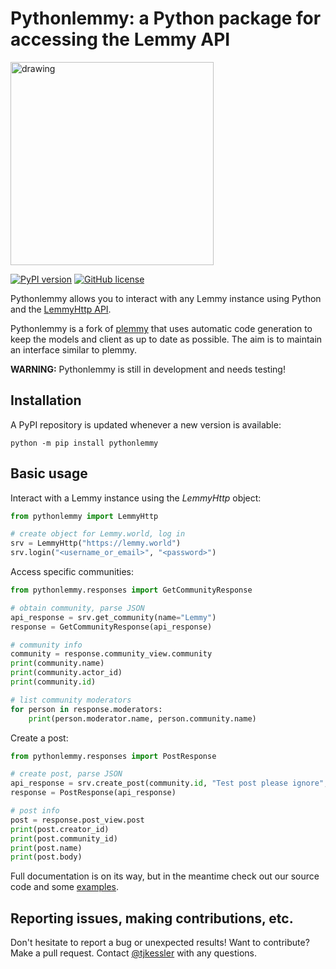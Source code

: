 # Pythonlemmy: a Python package for accessing the Lemmy API

<img src="https://github.com/Fedihosting-Foundation/plemmy/blob/main/img/plemmy.png" alt="drawing" width="325"/>

[![PyPI version](https://badge.fury.io/py/pythonlemmy.svg)](https://badge.fury.io/py/plemmy)
[![GitHub license](https://img.shields.io/badge/license-Apache-blue.svg)](https://raw.githubusercontent.com/Fedihosting-Foundation/plemmy/master/LICENSE.txt)

Pythonlemmy allows you to interact with any Lemmy instance using Python and the [LemmyHttp API](https://join-lemmy.org/api/classes/LemmyHttp.html).

Pythonlemmy is a fork of [plemmy](https://github.com/Fedihosting-Foundation/plemmy) that uses automatic code generation to keep the models and client as up to date as possible. The aim is to maintain an interface similar to plemmy.

**WARNING:** Pythonlemmy is still in development and needs testing!

## Installation ##

A PyPI repository is updated whenever a new version is available:

```
python -m pip install pythonlemmy
```

## Basic usage ##

Interact with a Lemmy instance using the _LemmyHttp_ object:

```python
from pythonlemmy import LemmyHttp

# create object for Lemmy.world, log in
srv = LemmyHttp("https://lemmy.world")
srv.login("<username_or_email>", "<password>")
```

Access specific communities:

```python
from pythonlemmy.responses import GetCommunityResponse

# obtain community, parse JSON
api_response = srv.get_community(name="Lemmy")
response = GetCommunityResponse(api_response)

# community info
community = response.community_view.community
print(community.name)
print(community.actor_id)
print(community.id)

# list community moderators
for person in response.moderators:
    print(person.moderator.name, person.community.name)
```

Create a post:

```python
from pythonlemmy.responses import PostResponse

# create post, parse JSON
api_response = srv.create_post(community.id, "Test post please ignore", "Body text")
response = PostResponse(api_response)

# post info
post = response.post_view.post
print(post.creator_id)
print(post.community_id)
print(post.name)
print(post.body)
```

Full documentation is on its way, but in the meantime check out our source code and some [examples](https://github.com/Fedihosting-Foundation/plemmy/tree/main/examples).

## Reporting issues, making contributions, etc. ##

Don't hesitate to report a bug or unexpected results! Want to contribute? Make a pull request. Contact [@tjkessler](https://github.com/tjkessler) with any questions.
